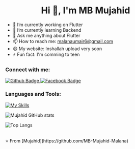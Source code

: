  <h1 align="center">Hi 👋, I'm MB Mujahid
 </h1>

- 🔭 I’m currently working on Flutter
- 🌱 I’m currently learning Backend
- 💬 Ask me anything about Flutter 
- 📫 How to reach me: malanaumair6@gmail.com
- 😄 My website: Inshallah upload very soon
- ⚡ Fun fact: I'm comming to teen
  
### Connect with me:
<div id="badges">
  <a href="https://github.com/MB-Mujahid-Malana">
    <img src="https://img.shields.io/badge/Github-white?style=for-the-badge&logo=Github&logoColor=black" alt="Github Badge"/>
  </a>
 
  
   <a href="https://www.facebook.com/mbmujahidmalana786">
    <img src="https://img.shields.io/badge/Facebook-blue?style=for-the-badge&logo=facebook&logoColor=white" alt="Facebook Badge"/>
  </a>
  
</div>

### Languages and Tools:
[![My Skills](https://skillicons.dev/icons?i=flutter,dart,firebase,github,git,vscode,c,xd&perline=5)](https://skillicons.dev)

![Mujahid GitHub stats](https://github-readme-stats.vercel.app/api?username=mujaid&show_icons=true&theme=dark)

![Top Langs](https://github-readme-stats.vercel.app/api/top-langs/?username=axiftaj&theme=dark)


<br>
⭐️ From [Mujahid](https://github.com/MB-Mujahid-Malana)
